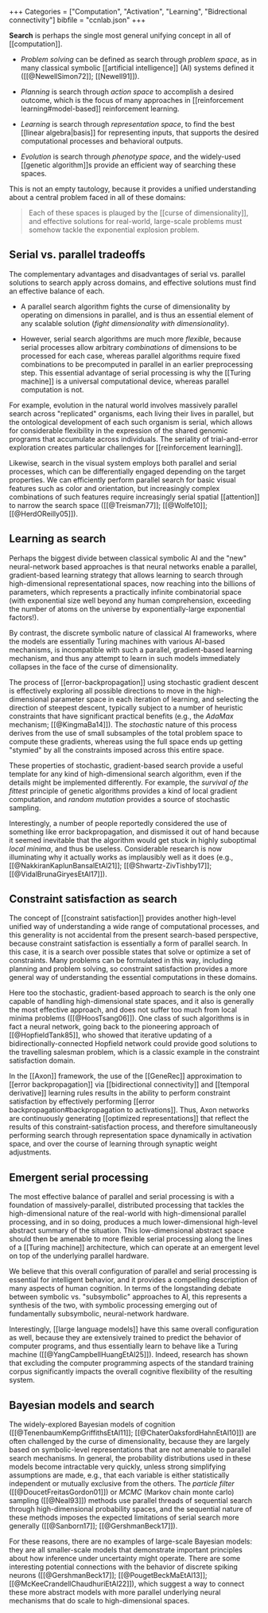 +++
Categories = ["Computation", "Activation", "Learning", "Bidrectional connectivity"]
bibfile = "ccnlab.json"
+++

**Search** is perhaps the single most general unifying concept in all of [[computation]].

* _Problem solving_ can be defined as search through _problem space_, as in many classical symbolic [[artificial intelligence]] (AI) systems defined it ([[@NewellSimon72]]; [[Newell91]]).

* _Planning_ is search through _action space_ to accomplish a desired outcome, which is the focus of many approaches in [[reinforcement learning#model-based]] reinforcement learning.

* _Learning_ is search through _representation space_, to find the best [[linear algebra|basis]] for representing inputs, that supports the desired computational processes and behavioral outputs.

* _Evolution_ is search through _phenotype space_, and the widely-used [[genetic algorithm]]s provide an efficient way of searching these spaces.

This is not an empty tautology, because it provides a unified understanding about a central problem faced in all of these domains:

> Each of these spaces is plauged by the [[curse of dimensionality]], and effective solutions for real-world, large-scale problems must somehow tackle the exponential explosion problem.

## Serial vs. parallel tradeoffs

The complementary advantages and disadvantages of serial vs. parallel solutions to search apply across domains, and effective solutions must find an effective balance of each.

* A parallel search algorithm fights the curse of dimensionality by operating on dimensions in parallel, and is thus an essential element of any scalable solution (_fight dimensionality with dimensionality_).

* However, serial search algorithms are much more _flexible_, because serial processes allow arbitrary _combinations_ of dimensions to be processed for each case, whereas parallel algorithms require fixed combinations to be precomputed in parallel in an earlier preprocessing step. This essential advantage of serial processing is why the [[Turing machine]] is a universal computational device, whereas parallel computation is not.

For example, evolution in the natural world involves massively parallel search across "replicated" organisms, each living their lives in parallel, but the ontological development of each such organism is serial, which allows for considerable flexibility in the expression of the shared genomic programs that accumulate across individuals. The seriality of trial-and-error exploration creates particular challenges for [[reinforcement learning]].

Likewise, search in the visual system employs both parallel and serial processes, which can be differentially engaged depending on the target properties. We can efficiently perform parallel search for basic visual features such as color and orientation, but increasingly complex combinations of such features require increasingly serial spatial [[attention]] to narrow the search space ([[@Treisman77]]; [[@Wolfe10]]; [[@HerdOReilly05]]).

## Learning as search

Perhaps the biggest divide between classical symbolic AI and the "new" neural-network based approaches is that neural networks enable a parallel, gradient-based learning strategy that allows learning to search through high-dimensional representational spaces, now reaching into the billions of parameters, which represents a practically infinite combinatorial space (with exponential size well beyond any human comprehension, exceeding the number of atoms on the universe by exponentially-large exponential factors!).

By contrast, the discrete symbolic nature of classical AI frameworks, where the models are essentially Turing machines with various AI-based mechanisms, is incompatible with such a parallel, gradient-based learning mechanism, and thus any attempt to learn in such models immediately collapses in the face of the curse of dimensionality.

The process of [[error-backpropagation]] using stochastic gradient descent is effectively exploring all possible directions to move in the high-dimensional parameter space in each iteration of learning, and selecting the direction of steepest descent, typically subject to a number of heuristic constraints that have significant practical benefits (e.g., the _AdaMax_ mechanism; [[@KingmaBa14]]). The _stochastic_ nature of this process derives from the use of small subsamples of the total problem space to compute these gradients, whereas using the full space ends up getting "stymied" by all the constraints imposed across this entire space.

These properties of stochastic, gradient-based search provide a useful template for any kind of high-dimensional search algorithm, even if the details might be implemented differently. For example, the _survival of the fittest_ principle of genetic algorithms provides a kind of local gradient computation, and _random mutation_ provides a source of stochastic sampling.

Interestingly, a number of people reportedly considered the use of something like error backpropagation, and dismissed it out of hand because it seemed inevitable that the algorithm would get stuck in highly suboptimal _local minima_, and thus be useless. Considerable research is now illuminating why it actually works as implausibly well as it does (e.g., [[@NakkiranKaplunBansalEtAl21]]; [[@Shwartz-ZivTishby17]]; [[@VidalBrunaGiryesEtAl17]]).

## Constraint satisfaction as search

The concept of [[constraint satisfaction]] provides another high-level unified way of understanding a wide range of computational processes, and this generality is not accidental from the present search-based perspective, because constraint satisfaction is essentially a form of parallel search. In this case, it is a search over possible states that solve or optimize a set of constraints. Many problems can be formulated in this way, including planning and problem solving, so constraint satisfaction provides a more general way of understanding the essential computations in these domains.

Here too the stochastic, gradient-based approach to search is the only one capable of handling high-dimensional state spaces, and it also is generally the most effective approach, and does not suffer too much from local minima problems ([[@HoosTsang06]]). One class of such algorithms is in fact a neural network, going back to the pioneering approach of [[@HopfieldTank85]], who showed that iterative updating of a bidirectionally-connected Hopfield network could provide good solutions to the travelling salesman problem, which is a classic example in the constraint satisfaction domain.

In the [[Axon]] framework, the use of the [[GeneRec]] approximation to [[error backpropagation]] via [[bidirectional connectivity]] and [[temporal derivative]] learning rules results in the ability to perform constraint satisfaction by effectively performing [[error backpropagation#backpropagation to activations]]. Thus, Axon networks are continuously generating [[optimized representations]] that reflect the results of this constraint-satisfaction process, and therefore simultaneously performing search through representation space dynamically in activation space, and over the course of learning through synaptic weight adjustments.

## Emergent serial processing

The most effective balance of parallel and serial processing is with a foundation of massively-parallel,  distributed processing that tackles the high-dimensional nature of the real-world with high-dimensional parallel processing, and in so doing, produces a much lower-dimensional high-level abstract summary of the situation. This low-dimensional abstract space should then be amenable to more flexible serial processing along the lines of a [[Turing machine]] architecture, which can operate at an emergent level on top of the underlying parallel hardware.

We believe that this overall configuration of parallel and serial processing is essential for intelligent behavior, and it provides a compelling description of many aspects of human cognition. In terms of the longstanding debate between symbolic vs. "subsymbolic" approaches to AI, this represents a synthesis of the two, with symbolic processing emerging out of fundamentally subsymbolic, neural-network hardware.

Interestingly, [[large language models]] have this same overall configuration as well, because they are extensively trained to predict the behavior of computer programs, and thus essentially learn to behave like a Turing machine ([[@YangCampbellHuangEtAl25]]). Indeed, research has shown that excluding the computer programming aspects of the standard training corpus significantly impacts the overall cognitive flexibility of the resulting system.

<!---  TODO CITES!!. -->

## Bayesian models and search

The widely-explored Bayesian models of cognition ([[@TenenbaumKempGriffithsEtAl11]]; [[@ChaterOaksfordHahnEtAl10]]) are often challenged by the curse of dimensionality, because they are largely based on symbolic-level representations that are not amenable to parallel search mechanisms. In general, the probability distributions used in these models become intractable very quickly, unless strong simplifying assumptions are made, e.g., that each variable is either statistically independent or mutually exclusive from the others. The _particle filter_ ([[@DoucetFreitasGordon01]]) or _MCMC_ (Markov chain monte carlo) sampling ([[@Neal93]]) methods use parallel threads of sequential search through high-dimensional probability spaces, and the sequential nature of these methods imposes the expected limitations of serial search more generally ([[@Sanborn17]]; [[@GershmanBeck17]]).

For these reasons, there are no examples of large-scale Bayesian models: they are all smaller-scale models that demonstrate important principles about how inference under uncertainty might operate. There are some interesting potential connections with the behavior of discrete spiking neurons ([[@GershmanBeck17]]; [[@PougetBeckMaEtAl13]]; [[@McKeeCrandellChaudhuriEtAl22]]), which suggest a way to connect these more abstract models with more parallel underlying neural mechanisms that do scale to high-dimensional spaces.


